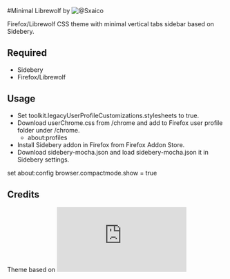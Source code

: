 #Minimal Librewolf by ![@Sxaico]()
<p>
Firefox/Librewolf CSS theme with minimal vertical tabs sidebar based on Sidebery.
</p>

## Required
- Sidebery
- Firefox/Librewolf

## Usage
- Set toolkit.legacyUserProfileCustomizations.stylesheets to true.
- Download userChrome.css from /chrome and add to Firefox user profile folder under /chrome.
    - about:profiles
- Install Sidebery addon in Firefox from Firefox Addon Store.
- Download sidebery-mocha.json and load sidebery-mocha.json it in Sidebery settings.

set about:config browser.compactmode.show = true

## Credits
Theme based on ![zayihu Minimal-Arc](https://github.com/zayihu/Minimal-Arc/blob/main/README.md?plain=1)

